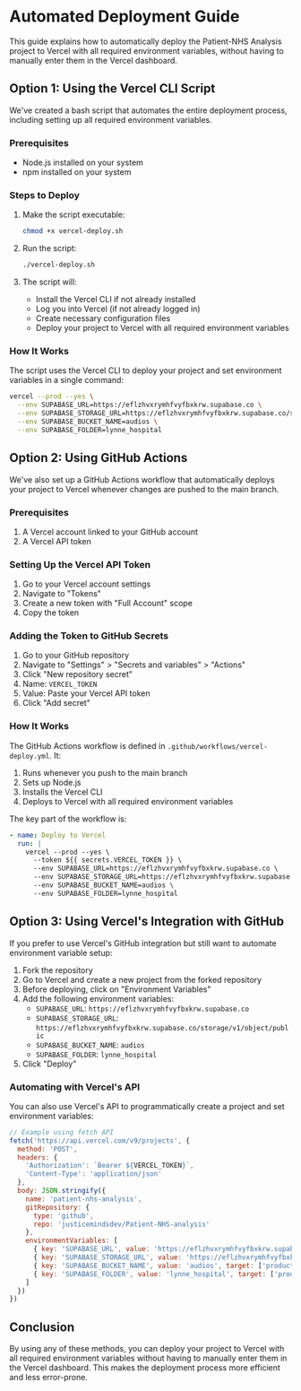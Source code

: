 # Automated Deployment Guide

This guide explains how to automatically deploy the Patient-NHS Analysis project to Vercel with all required environment variables, without having to manually enter them in the Vercel dashboard.

## Option 1: Using the Vercel CLI Script

We've created a bash script that automates the entire deployment process, including setting up all required environment variables.

### Prerequisites

- Node.js installed on your system
- npm installed on your system

### Steps to Deploy

1. Make the script executable:
   ```bash
   chmod +x vercel-deploy.sh
   ```

2. Run the script:
   ```bash
   ./vercel-deploy.sh
   ```

3. The script will:
   - Install the Vercel CLI if not already installed
   - Log you into Vercel (if not already logged in)
   - Create necessary configuration files
   - Deploy your project to Vercel with all required environment variables

### How It Works

The script uses the Vercel CLI to deploy your project and set environment variables in a single command:

```bash
vercel --prod --yes \
  --env SUPABASE_URL=https://eflzhvxrymhfvyfbxkrw.supabase.co \
  --env SUPABASE_STORAGE_URL=https://eflzhvxrymhfvyfbxkrw.supabase.co/storage/v1/object/public \
  --env SUPABASE_BUCKET_NAME=audios \
  --env SUPABASE_FOLDER=lynne_hospital
```

## Option 2: Using GitHub Actions

We've also set up a GitHub Actions workflow that automatically deploys your project to Vercel whenever changes are pushed to the main branch.

### Prerequisites

1. A Vercel account linked to your GitHub account
2. A Vercel API token

### Setting Up the Vercel API Token

1. Go to your Vercel account settings
2. Navigate to "Tokens"
3. Create a new token with "Full Account" scope
4. Copy the token

### Adding the Token to GitHub Secrets

1. Go to your GitHub repository
2. Navigate to "Settings" > "Secrets and variables" > "Actions"
3. Click "New repository secret"
4. Name: `VERCEL_TOKEN`
5. Value: Paste your Vercel API token
6. Click "Add secret"

### How It Works

The GitHub Actions workflow is defined in `.github/workflows/vercel-deploy.yml`. It:

1. Runs whenever you push to the main branch
2. Sets up Node.js
3. Installs the Vercel CLI
4. Deploys to Vercel with all required environment variables

The key part of the workflow is:

```yaml
- name: Deploy to Vercel
  run: |
    vercel --prod --yes \
      --token ${{ secrets.VERCEL_TOKEN }} \
      --env SUPABASE_URL=https://eflzhvxrymhfvyfbxkrw.supabase.co \
      --env SUPABASE_STORAGE_URL=https://eflzhvxrymhfvyfbxkrw.supabase.co/storage/v1/object/public \
      --env SUPABASE_BUCKET_NAME=audios \
      --env SUPABASE_FOLDER=lynne_hospital
```

## Option 3: Using Vercel's Integration with GitHub

If you prefer to use Vercel's GitHub integration but still want to automate environment variable setup:

1. Fork the repository
2. Go to Vercel and create a new project from the forked repository
3. Before deploying, click on "Environment Variables"
4. Add the following environment variables:
   - `SUPABASE_URL`: `https://eflzhvxrymhfvyfbxkrw.supabase.co`
   - `SUPABASE_STORAGE_URL`: `https://eflzhvxrymhfvyfbxkrw.supabase.co/storage/v1/object/public`
   - `SUPABASE_BUCKET_NAME`: `audios`
   - `SUPABASE_FOLDER`: `lynne_hospital`
5. Click "Deploy"

### Automating with Vercel's API

You can also use Vercel's API to programmatically create a project and set environment variables:

```javascript
// Example using fetch API
fetch('https://api.vercel.com/v9/projects', {
  method: 'POST',
  headers: {
    'Authorization': `Bearer ${VERCEL_TOKEN}`,
    'Content-Type': 'application/json'
  },
  body: JSON.stringify({
    name: 'patient-nhs-analysis',
    gitRepository: {
      type: 'github',
      repo: 'justicemindsdev/Patient-NHS-analysis'
    },
    environmentVariables: [
      { key: 'SUPABASE_URL', value: 'https://eflzhvxrymhfvyfbxkrw.supabase.co', target: ['production', 'preview'] },
      { key: 'SUPABASE_STORAGE_URL', value: 'https://eflzhvxrymhfvyfbxkrw.supabase.co/storage/v1/object/public', target: ['production', 'preview'] },
      { key: 'SUPABASE_BUCKET_NAME', value: 'audios', target: ['production', 'preview'] },
      { key: 'SUPABASE_FOLDER', value: 'lynne_hospital', target: ['production', 'preview'] }
    ]
  })
})
```

## Conclusion

By using any of these methods, you can deploy your project to Vercel with all required environment variables without having to manually enter them in the Vercel dashboard. This makes the deployment process more efficient and less error-prone.
